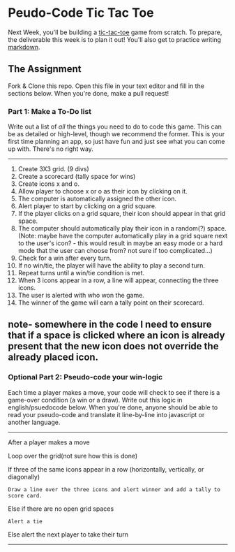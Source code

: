 # Peudo-Code Tic Tac Toe

Next Week, you'll be building a [tic-tac-toe](https://en.wikipedia.org/wiki/Tic-tac-toe) game from scratch. To prepare, the deliverable this week is to plan it out! You'll also get to practice writing [markdown](https://guides.github.com/features/mastering-markdown/).

## The Assignment

Fork & Clone this repo. Open this file in your text editor and fill in the sections below. When you're done, make a pull request!

### Part 1: Make a To-Do list

Write out a list of *all* the things you need to do to code this game. This can be as detailed or high-level, though we recommend the former. This is your first time planning an app, so just have fun and just see what you can come up with. There's no right way.

---

1. Create 3X3 grid. (9 divs)
2. Create a scorecard (tally space for wins)
2. Create icons x and o.
3. Allow player to choose x or o as their icon by clicking on it.
4. The computer is automatically assigned the other icon.
5. Alert player to start by clicking on a grid square.
6. If the player clicks on a grid square, their icon should appear in that grid space.
7. The computer should automatically play their icon in a random(?) space. (Note: maybe have the computer automatically play in a grid square next to the user's icon? - this would result in maybe an easy mode or a hard mode that the user can choose from? not sure if too complicated...)
8. Check for a win after every turn.
8. If no win/tie, the player will have the ability to play a second turn.
9. Repeat turns until a win/tie condition is met.
10. When 3 icons appear in a row, a line will appear, connecting the three icons.
11. The user is alerted with who won the game.
12. The winner of the game will earn a tally point on their scorecard.

note- somewhere in the code I need to ensure that if a space is clicked where an icon is already present that the new icon does not override the already placed icon.
---

### Optional Part 2: Pseudo-code your win-logic

Each time a player makes a move, your code will check to see if there is a game-over condition (a win or a draw). Write out this logic in english/psuedocode below. When you're done, anyone should be able to read your pseudo-code and translate it line-by-line into javascript or another language.

---
After a player makes a move 

Loop over the grid(not sure how this is done)

If three of the same icons appear in a row (horizontally, vertically, or diagonally)

    Draw a line over the three icons and alert winner and add a tally to score card.

Else if there are no open grid spaces

    Alert a tie

Else alert the next player to take their turn

---
